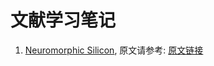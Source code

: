 # 文献学习笔记

1. [Neuromorphic Silicon](neuromorphic_silicon/ann.md), 原文请参考: [原文链接](neuromorphic_silicon/2021%20book%20Neuromorphic%20Silicon.pdf)